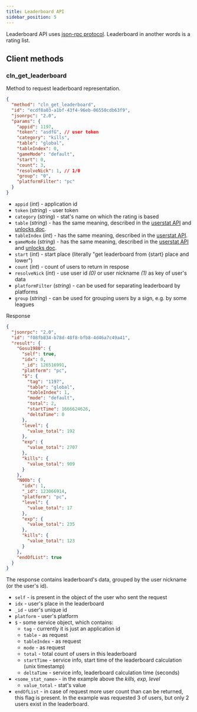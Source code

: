 ```yaml
---
title: Leaderboard API
sidebar_position: 5
---
```


Leaderboard API uses [json-rpc protocol](https://www.jsonrpc.org/specification). Leaderboard in another words is a rating list.

## Client methods

### cln_get_leaderboard

Method to request leaderboard representation.

```json
{
  "method": "cln_get_leaderboard",
  "id": "ecdf8a03-a1bf-43f4-96eb-06550cdb63f9",
  "jsonrpc": "2.0",
  "params": {
    "appid": 1197,
    "token": "asdfG", // user token
    "category": "kills",
    "table": "global",
    "tableIndex": 0,
    "gameMode": "default",
    "start": 0,
    "count": 3,
    "resolveNick": 1, // 1/0
    "group": "0",
    "platformFilter": "pc"
  }
}
```

- `appid` (_int_) - application id
- `token` (_string_) - user token
- `category` (_string_) - stat's name on which the rating is based
- `table` (_string_) - has the same meaning, described in the [userstat API](userstat-api#common-params) and [unlocks doc](unlocks-config-format#unlocks-format).
- `tableIndex` (_int_) - has the same meaning, described in the [userstat API](userstat-api#common-params).
- `gameMode` (_string_) - has the same meaning, described in the [userstat API](userstat-api#common-params) and [unlocks doc](unlocks-config-format#unlocks-format).
- `start` (_int_) - start place (literally "get leaderboard from {start} place and lower")
- `count` (_int_) - count of users to return in respose
- `resolveNick` (_int_) - use user id _(0)_ or user nickname _(1)_ as key of user's data
- `platformFilter` (_string_) - can be used for separating leaderboard by platforms
- `group` (_string_) - can be used for grouping users by a sign, e.g. by some leagues

Response

```json
{
  "jsonrpc": "2.0",
  "id": "f08fb834-b78d-48f8-bfb8-4d46a7c49a41",
  "result": {
    "Gosu1980": {
      "self": true,
      "idx": 0,
      "_id": 126516991,
      "platform": "pc",
      "$": {
        "tag": "1197",
        "table": "global",
        "tableIndex": 1,
        "mode": "default",
        "total": 2,
        "startTime": 1666624626,
        "deltaTime": 0
      },
      "level": {
        "value_total": 192
      },
      "exp": {
        "value_total": 2707
      },
      "kills": {
        "value_total": 909
      }
    },
    "N00b": {
      "idx": 1,
      "_id": 123066914,
      "platform": "pc",
      "level": {
        "value_total": 17
      },
      "exp": {
        "value_total": 235
      },
      "kills": {
        "value_total": 123
      }
    },
    "endOfList": true
  }
}
```

The response contains leaderboard's data, grouped by the user nickname (or the user's id).

- `self` - is present in the object of the user who sent the request
- `idx` - user's place in the leaderboard
- `_id` - user's unique id
- `platform` - user's platform
- `$` - some service object, which contains:
  - `tag` - currently it is just an application id
  - `table` - as request
  - `tableIndex` - as request
  - `mode` - as request
  - `total` - total count of users in this leaderboard
  - `startTime` - service info, start time of the leaderboard calculation (unix timestamp)
  - `deltaTime` - service info, leaderboard calculation time (seconds)
- `<some_stat_name>` - in the example above the _kills, exp, level_
  - `value_total` - stat's value
- `endOfList` - in case of request more user count than can be returned, this flag is present. In the example was requested 3 of users, but only 2 users exist in the leaderboard.
